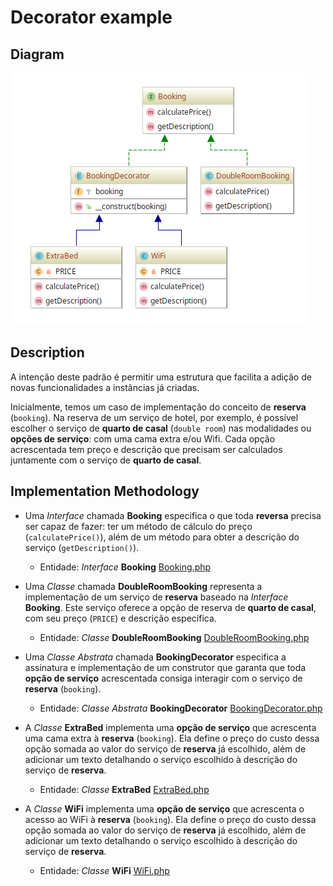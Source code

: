 # Decorator example

## Diagram

![Image of Decorator](../../../images/decorator.png)

## Description

A intenção deste padrão é permitir uma estrutura que facilita a adição de novas funcionalidades a
instâncias já criadas.

Inicialmente, temos um caso de implementação do conceito de **reserva** (`booking`). Na reserva de um serviço
de hotel, por exemplo, é possível escolher o serviço de **quarto de casal** (`double room`) nas modalidades
ou **opções de serviço**: com uma cama extra e/ou Wifi. Cada opção acrescentada tem preço e descrição que
precisam ser calculados juntamente com o serviço de **quarto de casal**.

## Implementation Methodology

* Uma *Interface* chamada **Booking** especifica o que toda **reversa** precisa ser capaz de fazer: ter um método
de cálculo do preço (`calculatePrice()`), além de um método para obter a descrição do serviço (`getDescription()`).

  - Entidade: *Interface* **Booking** [Booking.php](Booking.php)
    
* Uma *Classe* chamada **DoubleRoomBooking** representa a implementação de um serviço de **reserva** baseado na
*Interface* **Booking**. Este serviço oferece a opção de reserva de **quarto de casal**, com seu preço (`PRICE`) e
descrição específica.

  - Entidade: *Classe* **DoubleRoomBooking** [DoubleRoomBooking.php](DoubleRoomBooking.php)
  
* Uma *Classe Abstrata* chamada **BookingDecorator** especifica a assinatura e implementação de um construtor
que garanta que toda **opção de serviço** acrescentada consiga interagir com o serviço de **reserva** (`booking`).

  - Entidade: *Classe Abstrata* **BookingDecorator** [BookingDecorator.php](BookingDecorator.php)
  
* A *Classe* **ExtraBed** implementa uma **opção de serviço** que acrescenta uma cama extra à **reserva** (`booking`).
Ela define o preço do custo dessa opção somada ao valor do serviço de **reserva** já escolhido, além
de adicionar um texto detalhando o serviço escolhido à descrição do serviço de **reserva**.

  - Entidade: *Classe* **ExtraBed** [ExtraBed.php](ExtraBed.php)
  
* A *Classe* **WiFi** implementa uma **opção de serviço** que acrescenta o acesso ao WiFi à **reserva** (`booking`).
Ela define o preço do custo dessa opção somada ao valor do serviço de **reserva** já escolhido, além
de adicionar um texto detalhando o serviço escolhido à descrição do serviço de **reserva**.

  - Entidade: *Classe* **WiFi** [WiFi.php](WiFi.php)
